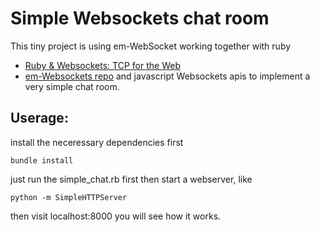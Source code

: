 # Simple Websockets chat room
This tiny project is using em-WebSocket working together with ruby
* [Ruby & Websockets: TCP for the Web](http://www.igvita.com/2009/12/22/ruby-websockets-tcp-for-the-browser/)
* [em-Websockets repo](https://github.com/igrigorik/em-websocket)
and javascript Websockets apis to implement a very simple chat room.

## Userage:
install the neceressary dependencies first
```shell
bundle install
```
just run the simple_chat.rb first
then start a webserver, like
```shell
python -m SimpleHTTPServer
```
then visit localhost:8000
you will see how it works.
